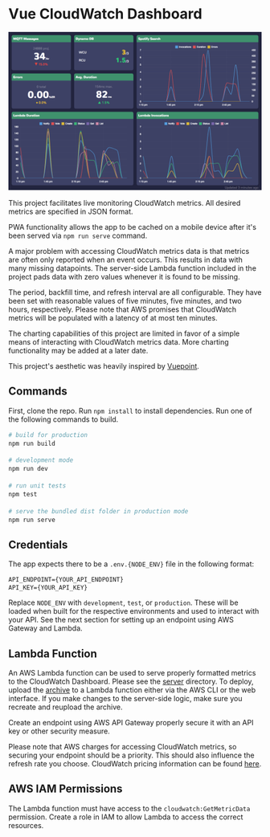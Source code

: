 # Vue CloudWatch Dashboard

![Screenshot](img/screenshot.png)

This project facilitates live monitoring CloudWatch metrics. All desired metrics are specified in JSON format.

PWA functionality allows the app to be cached on a mobile device after it's been served via `npm run serve` command.

A major problem with accessing CloudWatch metrics data is that metrics are often only reported when an event occurs. This results in data with many missing datapoints. The server-side Lambda function included in the project pads data with zero values whenever it is found to be missing.

The period, backfill time, and refresh interval are all configurable. They have been set with reasonable values of five minutes, five minutes, and two hours, respectively. Please note that AWS promises that CloudWatch metrics will be populated with a latency of at most ten minutes.

The charting capabilities of this project are limited in favor of a simple means of interacting with CloudWatch metrics data. More charting functionality may be added at a later date.

This project's aesthetic was heavily inspired by [Vuepoint](https://github.com/ashtonmeuser/vuepoint).

## Commands

First, clone the repo. Run `npm install` to install dependencies. Run one of the following commands to build.

```bash
# build for production
npm run build

# development mode
npm run dev

# run unit tests
npm test

# serve the bundled dist folder in production mode
npm run serve
```

## Credentials

The app expects there to be a `.env.{NODE_ENV}` file in the following format:

```
API_ENDPOINT={YOUR_API_ENDPOINT}
API_KEY={YOUR_API_KEY}
```

Replace `NODE_ENV` with `development`, `test`, or `production`. These will be loaded when built for the respective environments and used to interact with your API. See the next section for setting up an endpoint using AWS Gateway and Lambda.

## Lambda Function

An AWS Lambda function can be used to serve properly formatted metrics to the CloudWatch Dashboard. Please see the [server](server) directory. To deploy, upload the [archive](server/archive.zip) to a Lambda function either via the AWS CLI or the web interface. If you make changes to the server-side logic, make sure you recreate and reupload the archive. 

Create an endpoint using AWS API Gateway properly secure it with an API key or other security measure.

Please note that AWS charges for accessing CloudWatch metrics, so securing your endpoint should be a priority. This should also influence the refresh rate you choose. CloudWatch pricing information can be found [here](https://aws.amazon.com/cloudwatch/pricing/).

## AWS IAM Permissions

The Lambda function must have access to the `cloudwatch:GetMetricData` permission. Create a role in IAM to allow Lambda to access the correct resources.
